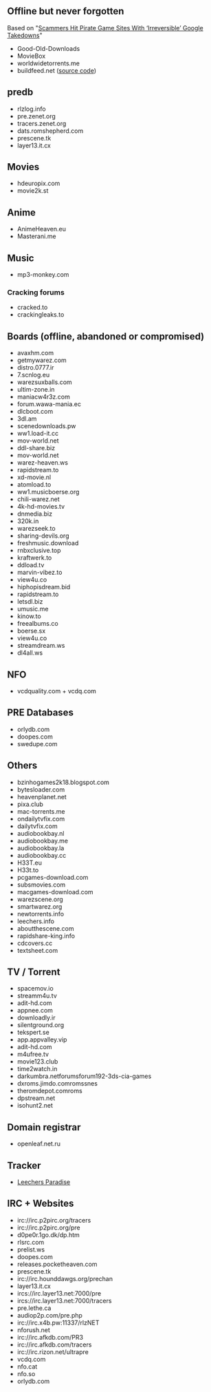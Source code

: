 ## Offline but never forgotten 

Based on "[Scammers Hit Pirate Game Sites With ‘Irreversible’ Google Takedowns](https://torrentfreak.com/scammers-hit-pirate-game-sites-with-irreversible-google-takedowns-181130/)"

- Good-Old-Downloads 
- MovieBox
- worldwidetorrents.me
- buildfeed.net ([source code](https://gitlab.com/buildfeed/BuildFeed))

## predb
- rlzlog.info
- pre.zenet.org
- tracers.zenet.org
- dats.romshepherd.com
- prescene.tk
- layer13.it.cx

## Movies
- hdeuropix.com
- movie2k.st

## Anime
- AnimeHeaven.eu
- Masterani.me

## Music
- mp3-monkey.com

### Cracking forums
- cracked.to
- crackingleaks.to

## Boards (offline, abandoned or compromised)
- avaxhm.com
- getmywarez.com
- distro.0777.ir
- 7.scnlog.eu
- warezsuxballs.com
- ultim-zone.in
- maniacw4r3z.com
- forum.wawa-mania.ec
- dlcboot.com
- 3dl.am
- scenedownloads.pw
- ww1.load-it.cc
- mov-world.net
- ddl-share.biz
- mov-world.net
- warez-heaven.ws
- rapidstream.to
- xd-movie.nl
- atomload.to
- ww1.musicboerse.org
- chili-warez.net
- 4k-hd-movies.tv
- dnmedia.biz
- 320k.in
- warezseek.to
- sharing-devils.org
- freshmusic.download
- rnbxclusive.top
- kraftwerk.to
- ddload.tv
- marvin-vibez.to
- view4u.co
- hiphopisdream.bid
- rapidstream.to
- letsdl.biz
- umusic.me
- kinow.to
- freealbums.co
- boerse.sx
- view4u.co
- streamdream.ws
- dl4all.ws

## NFO
- vcdquality.com + vcdq.com

## PRE Databases
- orlydb.com
- doopes.com
- swedupe.com

## Others
- bzinhogames2k18.blogspot.com
- bytesloader.com
- heavenplanet.net
- pixa.club
- mac-torrents.me
- ondailytvfix.com
- dailytvfix.com
- audiobookbay.nl
- audiobookbay.me
- audiobookbay.la
- audiobookbay.cc
- H33T.eu
- H33t.to
- pcgames-download.com
- subsmovies.com
- macgames-download.com
- warezscene.org
- smartwarez.org
- newtorrents.info
- leechers.info
- aboutthescene.com
- rapidshare-king.info
- cdcovers.cc
- textsheet.com


## TV / Torrent
- spacemov.io
- streamm4u.tv
- adit-hd.com
- appnee.com
- downloadly.ir
- silentground.org
- tekspert.se
- app.appvalley.vip
- adit-hd.com
- m4ufree.tv
- movie123.club
- time2watch.in
- darkumbra.netforumsforum192-3ds-cia-games
- dxroms.jimdo.comromssnes
- theromdepot.comroms
- dpstream.net
- isohunt2.net

## Domain registrar
- openleaf.net.ru

## Tracker
- [Leechers Paradise](https://torrentfreak.com/huge-torrent-tracker-calls-it-quits-after-12-years-citing-article-13-181207/)

## IRC + Websites 
- irc://irc.p2pirc.org/tracers
- irc://irc.p2pirc.org/pre
- d0pe0r.1go.dk/dp.htm
- rlsrc.com
- prelist.ws
- doopes.com
- releases.pocketheaven.com
- prescene.tk
- irc://irc.hounddawgs.org/prechan
- layer13.it.cx
- ircs://irc.layer13.net:7000/pre
- ircs://irc.layer13.net:7000/tracers
- pre.lethe.ca
- audiop2p.com/pre.php
- irc://irc.x4b.pw:11337/rlzNET
- nforush.net
- irc://irc.afkdb.com/PR3
- irc://irc.afkdb.com/tracers
- irc://irc.rizon.net/ultrapre
- vcdq.com
- nfo.cat
- nfo.so
- orlydb.com
